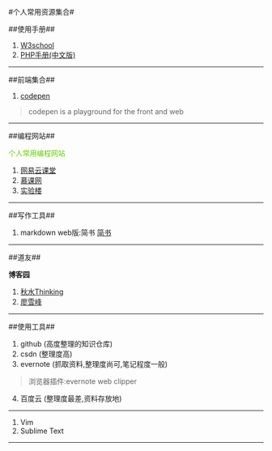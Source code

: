 #个人常用资源集合#

##使用手册##

1. [W3school](http://www.w3school.com.cn/)
2. [PHP手册(中文版)](http://php.net/manual/zh/)

---

##前端集合##
1. [codepen](http://codepen.io/)
>codepen is a playground for the front and web

---

##编程网站##

<font color=#66CC00>个人常用编程网站</font>

1. [网易云课堂](http://study.163.com/)
2. [慕课网](http://www.imooc.com/)
3. [实验楼](https://www.shiyanlou.com/)

---

##写作工具##
1. markdown web版:简书
[简书](http://www.jianshu.com/)

---

##道友##

**博客园**
1. [秋水Thinking](http://www.cnblogs.com/hnrainll/category/234345.html)
2. [廖雪峰](http://www.liaoxuefeng.com/)


---

##使用工具##

1. github (高度整理的知识仓库)
2. csdn (整理度高)
3. evernote (抓取资料,整理度尚可,笔记程度一般)

>浏览器插件:evernote web clipper


4. 百度云 (整理度最差,资料存放地)

---

1. Vim
2. Sublime Text



---





